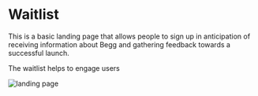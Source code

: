 # Waitlist

This is a basic landing page that allows people to sign up in anticipation of receiving information about Begg and gathering feedback towards a successful launch.

The waitlist helps to engage users

![landing page](https://github.com/fasakinhenry/beggwaitlist/assets/138019892/bf6a0fb1-5e08-4c8d-951e-3bd414d754bd)
